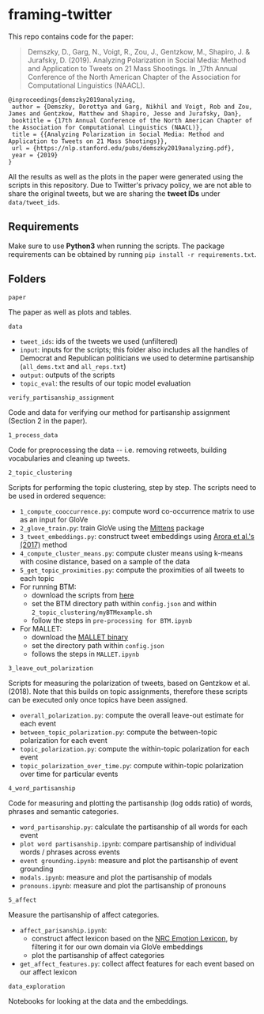 # framing-twitter
This repo contains code for the paper:
> Demszky, D., Garg, N., Voigt, R., Zou, J., Gentzkow, M., Shapiro, J. & Jurafsky, D. (2019). Analyzing Polarization in Social Media: Method and Application to Tweets on 21 Mass Shootings. In _17th Annual Conference of the North American Chapter of the Association for Computational Linguistics (NAACL).
```
@inproceedings{demszky2019analyzing,
 author = {Demszky, Dorottya and Garg, Nikhil and Voigt, Rob and Zou, James and Gentzkow, Matthew and Shapiro, Jesse and Jurafsky, Dan},
 booktitle = {17th Annual Conference of the North American Chapter of the Association for Computational Linguistics (NAACL)},
 title = {{Analyzing Polarization in Social Media: Method and Application to Tweets on 21 Mass Shootings}},
 url = {https://nlp.stanford.edu/pubs/demszky2019analyzing.pdf},
 year = {2019}
}
```

All the results as well as the plots in the paper were generated using the scripts in this repository. Due to Twitter's privacy policy, we are not able to share the original tweets, but we are sharing the **tweet IDs** under `data/tweet_ids`.

## Requirements 

Make sure to use **Python3** when running the scripts. The package requirements can be obtained by running `pip install -r requirements.txt`.

## Folders

`paper`

The paper as well as plots and tables.

`data`

- `tweet_ids`: ids of the tweets we used (unfiltered)
- `input`: inputs for the scripts; this folder also includes all the handles of Democrat and Republican politicians we used to determine partisanship (`all_dems.txt` and `all_reps.txt`)
- `output`: outputs of the scripts
- `topic_eval`: the results of our topic model evaluation

`verify_partisanship_assignment`

Code and data for verifying our method for partisanship assignment (Section 2 in the paper).

`1_process_data`

Code for preprocessing the data -- i.e. removing retweets, building vocabularies and cleaning up tweets.

`2_topic_clustering`

Scripts for performing the topic clustering, step by step. The scripts need to be used in ordered sequence:
- `1_compute_cooccurrence.py`: compute word co-occurrence matrix to use as an input for GloVe
- `2_glove_train.py`: train GloVe using the [Mittens](https://github.com/roamanalytics/mittens) package
- `3_tweet_embeddings.py`: construct tweet embeddings using [Arora et al.'s (2017)](https://github.com/PrincetonML/SIF) method
- `4_compute_cluster_means.py`: compute cluster means using k-means with cosine distance, based on a sample of the data
- `5_get_topic_proximities.py`: compute the proximities of all tweets to each topic
- For running BTM:
    - download the scripts from [here](https://github.com/xiaohuiyan/BTM)
    - set the BTM directory path within `config.json` and within `2_topic_clustering/myBTMexample.sh`
    - follow the steps in `pre-processing for BTM.ipynb`
- For MALLET:
    - download the [MALLET binary](http://mallet.cs.umass.edu/)
    - set the directory path within `config.json`
    - follows the steps in `MALLET.ipynb`

`3_leave_out_polarization`

Scripts for measuring the polarization of tweets, based on Gentzkow et al. (2018). Note that this builds on topic assignments,
therefore these scripts can be executed only once topics have been assigned.
- `overall_polarization.py`: compute the overall leave-out estimate for each event
- `between_topic_polarization.py`: compute the between-topic polarization for each event
- `topic_polarization.py`: compute the within-topic polarization for each event
- `topic_polarization_over_time.py`: compute within-topic polarization over time for particular events

`4_word_partisanship`

Code for measuring and plotting the partisanship (log odds ratio) of words, phrases and semantic categories.
- `word_partisanship.py`: calculate the partisanship of all words for each event
- `plot word partisanship.ipynb`: compare partisanship of individual words / phrases across events
- `event grounding.ipynb`: measure and plot the partisanship of event grounding
- `modals.ipynb`: measure and plot the partisanship of modals
- `pronouns.ipynb`: measure and plot the partisanship of pronouns

`5_affect`

Measure the partisanship of affect categories.
- `affect_parisanship.ipynb`: 
  - construct affect lexicon based on the [NRC Emotion Lexicon](https://saifmohammad.com/WebPages/NRC-Emotion-Lexicon.htm), by filtering it for our own domain via GloVe embeddings
  - plot the partisanship of affect categories
- `get_affect_features.py`: collect affect features for each event based on our affect lexicon

`data_exploration`

Notebooks for looking at the data and the embeddings.
